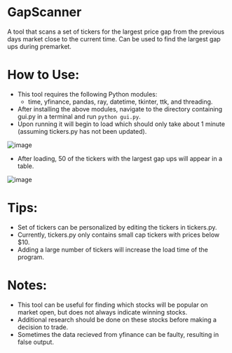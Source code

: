 # GapScanner
A tool that scans a set of tickers for the largest price gap from the previous days market close to the current time. Can be used to find the largest gap ups during premarket.

# How to Use:
- This tool requires the following Python modules:
  - time, yfinance, pandas, ray, datetime, tkinter, ttk, and threading.
- After installing the above modules, navigate to the directory containing gui.py in a terminal and run `python gui.py`.
- Upon running it will begin to load which should only take about 1 minute (assuming tickers.py has not been updated).

![image](https://user-images.githubusercontent.com/81063978/232839785-4be0ca32-c677-4e22-81df-6ea9ff021ed1.png)

- After loading, 50 of the tickers with the largest gap ups will appear in a table.

![image](https://user-images.githubusercontent.com/81063978/232840161-ea32ad68-d0d1-4f0d-ba63-fdde11839f3e.png)

# Tips:
- Set of tickers can be personalized by editing the tickers in tickers.py.
- Currently, tickers.py only contains small cap tickers with prices below $10.
- Adding a large number of tickers will increase the load time of the program.

# Notes:
- This tool can be useful for finding which stocks will be popular on market open, but does not always indicate winning stocks. 
- Additional research should be done on these stocks before making a decision to trade.
- Sometimes the data recieved from yfinance can be faulty, resulting in false output.
